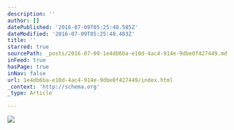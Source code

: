 ```yaml
---
description: ''
author: []
datePublished: '2016-07-09T05:25:48.585Z'
dateModified: '2016-07-09T05:25:48.483Z'
title: ''
starred: true
sourcePath: _posts/2016-07-09-1e4db6ba-e10d-4ac4-914e-9dbe0f427449.md
inFeed: true
hasPage: true
inNav: false
url: 1e4db6ba-e10d-4ac4-914e-9dbe0f427449/index.html
_context: 'http://schema.org'
_type: Article

---
```

![](https://the-grid-user-content.s3-us-west-2.amazonaws.com/d7130cf3-20f1-4751-86f4-442a4f582233.jpg)